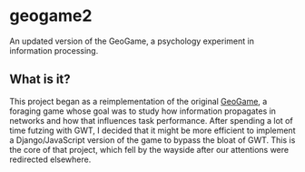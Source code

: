 geogame2
========

An updated version of the GeoGame, a psychology experiment in information processing.

## What is it?

This project began as a reimplementation of the original [GeoGame](http://github.com/grapesmoker/geogame), a foraging game whose goal was to study how information propagates in networks and how that influences task performance. After spending a lot of time futzing with GWT, I decided that it might be more efficient to implement a Django/JavaScript version of the game to bypass the bloat of GWT. This is the core of that project, which fell by the wayside after our attentions were redirected elsewhere. 

